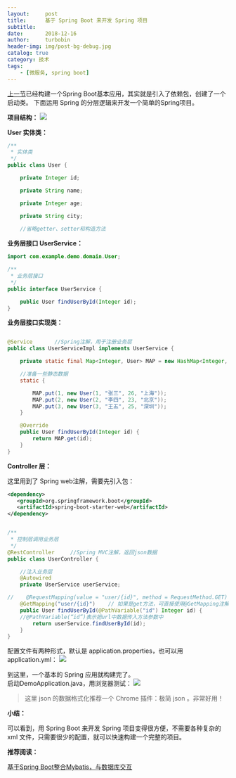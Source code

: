 ```yaml
---
layout:     post
title:      基于 Spring Boot 来开发 Spring 项目
subtitle:   
date:       2018-12-16
author:     turbobin
header-img: img/post-bg-debug.jpg
catalog: true
category: 技术
tags:
    - [微服务, spring boot]
---
```

[上一节]({{site.url}}/2018/12/15/start-springboot/)已经构建一个Spring Boot基本应用，其实就是引入了依赖包，创建了一个启动类。
下面运用 Spring 的分层逻辑来开发一个简单的Spring项目。

**项目结构：**
![]({{site.url}}/images/java/springboot-06.png)

**User 实体类：**

```java
/**
 * 实体类
 */
public class User {

    private Integer id;

    private String name;

    private Integer age;

    private String city;
    
    //省略getter、setter和构造方法

```

**业务层接口 UserService：**

```java
import com.example.demo.domain.User;

/**
 * 业务层接口
 */
public interface UserService {

    public User findUserById(Integer id);
}


```

**业务层接口实现类：**

```java

@Service       //Spring注解，用于注册业务层
public class UserServiceImpl implements UserService {

    private static final Map<Integer, User> MAP = new HashMap<Integer, User>();

    //准备一些静态数据
    static {

        MAP.put(1, new User(1, "张三", 26, "上海"));
        MAP.put(2, new User(2, "李四", 23, "北京"));
        MAP.put(3, new User(3, "王五", 25, "深圳"));
    }

    @Override
    public User findUserById(Integer id) {
        return MAP.get(id);
    }
}

```

**Controller 层：** 

这里用到了 Spring web注解，需要先引入包：

```xml
<dependency>
   <groupId>org.springframework.boot</groupId>
   <artifactId>spring-boot-starter-web</artifactId>
</dependency>
```

```java

/**
 * 控制层调用业务层
 */
@RestController     //Spring MVC注解，返回json数据
public class UserController {

    //注入业务层
    @Autowired
    private UserService userService;

//    @RequestMapping(value = "user/{id}", method = RequestMethod.GET)
    @GetMapping("user/{id}")    // 如果是get方法，可直接使用@GetMapping注解
    public User findUserById(@PathVariable("id") Integer id) {
	//@PathVariable(“id”)表示把url中数据传入方法参数中
        return userService.findUserById(id);
    }
}

```

配置文件有两种形式，默认是 application.properties，也可以用 application.yml：
![]({{site.url}}/images/java/springboot-07.png)

到这里，一个基本的 Spring 应用就构建完了。  
启动DemoApplication.java，用浏览器测试：
![]({{site.url}}/images/java/springboot-08.png)

>这里 json 的数据格式化推荐一个 Chrome 插件：极简 json 。非常好用！

**小结：**  

可以看到，用 Spring Boot 来开发 Spring 项目变得很方便，不需要各种复杂的 xml 文件，只需要很少的配置，就可以快速构建一个完整的项目。



**推荐阅读：**

[基于Spring Boot整合Mybatis，与数据库交互]({{site.url}}/2018/12/17/springboot-with-mybatis/)